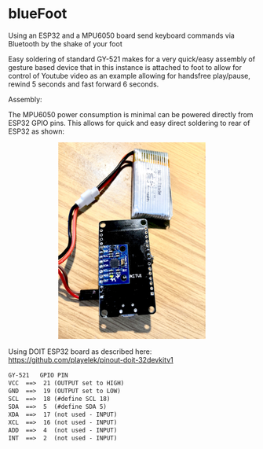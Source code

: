 # blueFoot
Using an ESP32 and a MPU6050 board send keyboard commands via Bluetooth by the shake of your foot


Easy soldering of standard GY-521 makes for a very quick/easy assembly of gesture based device that in this instance is attached to foot to allow for control of Youtube video as an example allowing for handsfree play/pause, rewind 5 seconds and fast forward 6 seconds.  


Assembly:

The MPU6050 power consumption is minimal can be powered directly from ESP32 GPIO pins. This allows for quick and easy direct soldering to rear of ESP32 as shown:

<p align='center'>
<img src='https://github.com/3gyptian/blueFoot/blob/master/IMG_8743.JPG' width='300'/>
</p>


Using DOIT ESP32 board as described here:
https://github.com/playelek/pinout-doit-32devkitv1


```
GY-521   GPIO PIN
VCC  ==>  21 (OUTPUT set to HIGH)
GND  ==>  19 (OUTPUT set to LOW)
SCL  ==>  18 (#define SCL 18)
SDA  ==>  5  (#define SDA 5)
XDA  ==>  17 (not used - INPUT)
XCL  ==>  16 (not used - INPUT)
ADD  ==>  4  (not used - INPUT)
INT  ==>  2  (not used - INPUT)
```





